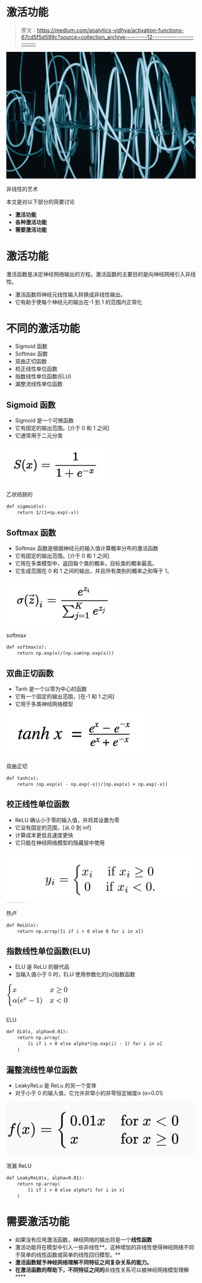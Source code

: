 # 激活功能

> 原文：<https://medium.com/analytics-vidhya/activation-functions-67cd5f5d599c?source=collection_archive---------12----------------------->

![](img/2adcdc8fdf6013439a7a62b9b1000727.png)

非线性的艺术

本文是对以下部分的简要讨论

*   **激活功能**
*   **各种激活功能**
*   **需要激活功能**

# 激活功能

激活函数是决定神经网络输出的方程。激活函数的主要目的是向神经网络引入非线性。

*   激活函数将神经元线性输入转换成非线性输出。
*   它有助于使每个神经元的输出在-1 到 1 的范围内正常化

# 不同的激活功能

*   Sigmoid 函数
*   Softmax 函数
*   双曲正切函数
*   校正线性单位函数
*   指数线性单位函数(ELU)
*   漏整流线性单位函数

## Sigmoid 函数

*   Sigmoid 是一个可微函数
*   它有固定的输出范围。[介于 0 和 1 之间]
*   它通常用于二元分类

![](img/6e14c4384057f6809be2de2e244ce4d7.png)

乙状结肠的

```
def sigmoid(x):
    return 1/(1+np.exp(-x))
```

## Softmax 函数

*   Softmax 函数是根据神经元的输入值计算概率分布的激活函数
*   它有固定的输出范围。[介于 0 和 1 之间]
*   它用在多类模型中，返回每个类的概率，目标类的概率最高。
*   它生成范围在 0 和 1 之间的输出，并且所有类别的概率之和等于 1。

![](img/28f9aa15840ef592ef0e8597feca6b3b.png)

softmax

```
def softmax(x):
    return np.exp(x)/(np.sum(np.exp(x)))
```

## 双曲正切函数

*   Tanh 是一个以零为中心的函数
*   它有一个固定的输出范围，[在-1 和 1 之间]
*   它用于多类神经网络模型

![](img/776714ca89795bcacbbdbdf72563a12a.png)

双曲正切

```
def tanh(x):
    return (np.exp(x) - np.exp(-x))/(np.exp(x) + np.exp(-x))
```

## 校正线性单位函数

*   ReLU 确认小于零的输入值，并将其设置为零
*   它没有固定的范围，[从 0 到 inf]
*   计算成本更低且速度更快
*   它只能在神经网络模型的隐藏层中使用

![](img/79dbc47a0e081562280c4b50990923bd.png)

热卢

```
def ReLU(x):
    return np.array([i if i > 0 else 0 for i in x])
```

## 指数线性单位函数(ELU)

*   ELU 是 ReLU 的替代品
*   当输入值小于 0 时，ELU 使用参数化的[α]指数函数

![](img/85c76cb9b300da11dd8411428785b87d.png)

ELU

```
def ELU(x, alpha=0.01):
    return np.array(
        [i if i > 0 else alpha*(np.exp(i) - 1) for i in x]
    )
```

## 漏整流线性单位函数

*   LeakyReLu 是 ReLu 的另一个变体
*   对于小于 0 的输入值，它允许非常小的非零恒定梯度α (α=0.01)

![](img/1402b5a2293e8a8c4c43a5744308bc6f.png)

泄漏 ReLU

```
def LeakyReLU(x, alpha=0.01):
    return np.array(
        [i if i > 0 else alpha*i for i in x]
    )
```

# **需要激活功能**

*   如果没有应用激活函数，神经网络的输出将是一个**线性函数**
*   激活功能将在模型中引入一些非线性**。这种增加的非线性使得神经网络不同于简单的线性函数或简单的线性回归模型。**
*   **激活函数赋予神经网络理解不同特征之间复杂关系的能力。**
*   **在激活函数的帮助下，不同特征之间的**非线性关系可以被神经网络模型理解****